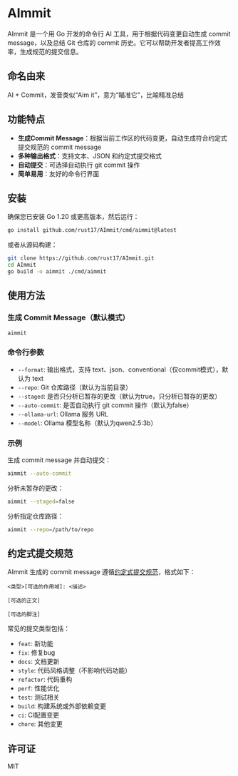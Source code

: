 # AImmit

AImmit 是一个用 Go 开发的命令行 AI 工具，用于根据代码变更自动生成 commit message，以及总结 Git 仓库的 commit 历史。它可以帮助开发者提高工作效率，生成规范的提交信息。

## 命名由来

AI + Commit，发音类似“Aim it”，意为“瞄准它”，比喻精准总结

## 功能特点

- **生成Commit Message**：根据当前工作区的代码变更，自动生成符合约定式提交规范的 commit message
- **多种输出格式**：支持文本、JSON 和约定式提交格式
- **自动提交**：可选择自动执行 git commit 操作
- **简单易用**：友好的命令行界面

## 安装

确保您已安装 Go 1.20 或更高版本，然后运行：

```bash
go install github.com/rust17/AImmit/cmd/aimmit@latest
```

或者从源码构建：

```bash
git clone https://github.com/rust17/AImmit.git
cd AImmit
go build -o aimmit ./cmd/aimmit
```

## 使用方法

### 生成 Commit Message（默认模式）

```bash
aimmit
```

### 命令行参数
- `--format`: 输出格式，支持 text、json、conventional（仅commit模式），默认为 text
- `--repo`: Git 仓库路径（默认为当前目录）
- `--staged`: 是否只分析已暂存的更改（默认为true，只分析已暂存的更改）
- `--auto-commit`: 是否自动执行 git commit 操作（默认为false）
- `--ollama-url`: Ollama 服务 URL
- `--model`: Ollama 模型名称（默认为qwen2.5:3b）

### 示例

生成 commit message 并自动提交：

```bash
aimmit --auto-commit
```

分析未暂存的更改：

```bash
aimmit --staged=false
```

分析指定仓库路径：

```bash
aimmit --repo=/path/to/repo
```

## 约定式提交规范

AImmit 生成的 commit message 遵循[约定式提交规范](https://www.conventionalcommits.org/)，格式如下：

```
<类型>[可选的作用域]: <描述>

[可选的正文]

[可选的脚注]
```

常见的提交类型包括：

- `feat`: 新功能
- `fix`: 修复bug
- `docs`: 文档更新
- `style`: 代码风格调整（不影响代码功能）
- `refactor`: 代码重构
- `perf`: 性能优化
- `test`: 测试相关
- `build`: 构建系统或外部依赖变更
- `ci`: CI配置变更
- `chore`: 其他变更

## 许可证

MIT